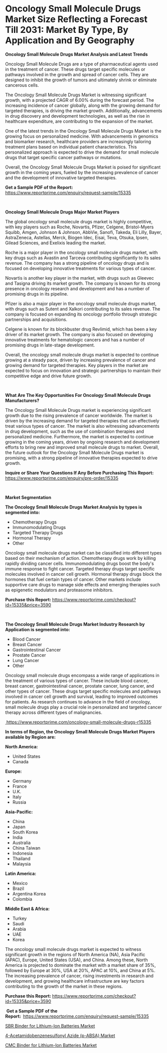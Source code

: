 <p><h1>Oncology Small Molecule Drugs Market Size Reflecting a Forecast Till 2031: Market By Type, By Application and By Geography</h1></p><p><strong>Oncology Small Molecule Drugs Market Analysis and Latest Trends</strong></p>
<p><p>Oncology Small Molecule Drugs are a type of pharmaceutical agents used in the treatment of cancer. These drugs target specific molecules or pathways involved in the growth and spread of cancer cells. They are designed to inhibit the growth of tumors and ultimately shrink or eliminate cancerous cells.</p><p>The Oncology Small Molecule Drugs Market is witnessing significant growth, with a projected CAGR of 6.00% during the forecast period. The increasing incidence of cancer globally, along with the growing demand for targeted therapies, is driving the market growth. Additionally, advancements in drug discovery and development technologies, as well as the rise in healthcare expenditure, are contributing to the expansion of the market.</p><p>One of the latest trends in the Oncology Small Molecule Drugs Market is the growing focus on personalized medicine. With advancements in genomics and biomarker research, healthcare providers are increasingly tailoring treatment plans based on individual patient characteristics. This personalized approach is expected to drive the demand for small molecule drugs that target specific cancer pathways or mutations.</p><p>Overall, the Oncology Small Molecule Drugs Market is poised for significant growth in the coming years, fueled by the increasing prevalence of cancer and the development of innovative targeted therapies.</p></p>
<p><strong>Get a Sample PDF of the Report:&nbsp;</strong> <a href="https://www.reportprime.com/enquiry/request-sample/15335">https://www.reportprime.com/enquiry/request-sample/15335</a></p>
<p>&nbsp;</p>
<p><strong>Oncology Small Molecule Drugs Major Market Players</strong></p>
<p><p>The global oncology small molecule drugs market is highly competitive, with key players such as Roche, Novartis, Pfizer, Celgene, Bristol-Myers Squibb, Amgen, Johnson & Johnson, AbbVie, Sanofi, Takeda, Eli Lilly, Bayer, AstraZeneca, Astellas, Merck, Biogen Idec, Eisai, Teva, Otsuka, Ipsen, Gilead Sciences, and Exelixis leading the market.</p><p>Roche is a major player in the oncology small molecule drugs market, with key drugs such as Avastin and Tarceva contributing significantly to its sales revenue. The company has a strong pipeline of oncology drugs and is focused on developing innovative treatments for various types of cancer.</p><p>Novartis is another key player in the market, with drugs such as Gleevec and Tasigna driving its market growth. The company is known for its strong presence in oncology research and development and has a number of promising drugs in its pipeline.</p><p>Pfizer is also a major player in the oncology small molecule drugs market, with drugs such as Sutent and Xalkori contributing to its sales revenue. The company is focused on expanding its oncology portfolio through strategic partnerships and acquisitions.</p><p>Celgene is known for its blockbuster drug Revlimid, which has been a key driver of its market growth. The company is also focused on developing innovative treatments for hematologic cancers and has a number of promising drugs in late-stage development.</p><p>Overall, the oncology small molecule drugs market is expected to continue growing at a steady pace, driven by increasing prevalence of cancer and growing demand for targeted therapies. Key players in the market are expected to focus on innovation and strategic partnerships to maintain their competitive edge and drive future growth.</p></p>
<p>&nbsp;</p>
<p><strong>What Are The Key Opportunities For Oncology Small Molecule Drugs Manufacturers?</strong></p>
<p><p>The Oncology Small Molecule Drugs market is experiencing significant growth due to the rising prevalence of cancer worldwide. The market is driven by the increasing demand for targeted therapies that can effectively treat various types of cancer. The market is also witnessing advancements in drug development, such as the use of combination therapies and personalized medicine. Furthermore, the market is expected to continue growing in the coming years, driven by ongoing research and development efforts to bring new and improved small molecule drugs to market. Overall, the future outlook for the Oncology Small Molecule Drugs market is promising, with a strong pipeline of innovative therapies expected to drive growth.</p></p>
<p><strong>Inquire or Share Your Questions If Any Before Purchasing This Report:</strong> <a href="https://www.reportprime.com/enquiry/pre-order/15335">https://www.reportprime.com/enquiry/pre-order/15335</a></p>
<p>&nbsp;</p>
<p><strong>Market Segmentation</strong></p>
<p><strong>The Oncology Small Molecule Drugs Market Analysis by types is segmented into:</strong></p>
<p><ul><li>Chemotherapy Drugs</li><li>Immunomodulating Drugs</li><li>Targeted Therapy Drugs</li><li>Hormonal Therapy</li><li>Other</li></ul></p>
<p><p>Oncology small molecule drugs market can be classified into different types based on their mechanism of action. Chemotherapy drugs work by killing rapidly dividing cancer cells. Immunomodulating drugs boost the body's immune response to fight cancer. Targeted therapy drugs target specific molecules involved in cancer cell growth. Hormonal therapy drugs block the hormones that fuel certain types of cancer. Other markets include supportive care drugs to manage side effects and emerging therapies such as epigenetic modulators and proteasome inhibitors.</p></p>
<p><strong>Purchase this Report:&nbsp;</strong><a href="https://www.reportprime.com/checkout?id=15335&price=3590">https://www.reportprime.com/checkout?id=15335&price=3590</a></p>
<p>&nbsp;</p>
<p><strong>The Oncology Small Molecule Drugs Market Industry Research by Application is segmented into:</strong></p>
<p><ul><li>Blood Cancer</li><li>Breast Cancer</li><li>Gastrointestinal Cancer</li><li>Prostate Cancer</li><li>Lung Cancer</li><li>Other</li></ul></p>
<p><p>Oncology small molecule drugs encompass a wide range of applications in the treatment of various types of cancer. These include blood cancer, breast cancer, gastrointestinal cancer, prostate cancer, lung cancer, and other types of cancer. These drugs target specific molecules and pathways involved in cancer cell growth and survival, leading to improved outcomes for patients. As research continues to advance in the field of oncology, small molecule drugs play a crucial role in personalized and targeted cancer therapy across different types of malignancies.</p></p>
<p><a href="https://www.reportprime.com/oncology-small-molecule-drugs-r15335">&nbsp;https://www.reportprime.com/oncology-small-molecule-drugs-r15335</a></p>
<p><strong>In terms of Region, the Oncology Small Molecule Drugs Market Players available by Region are:</strong></p>
<p>
    <p> <strong> North America: </strong>
        <ul>
            <li>United States</li>
            <li>Canada</li>
        </ul>
        </p> 
    <p> <strong> Europe: </strong>
        <ul>
            <li>Germany</li>
            <li>France</li>
            <li>U.K.</li>
            <li>Italy</li>
            <li>Russia</li>
        </ul>
        </p> 
    <p> <strong> Asia-Pacific: </strong>
        <ul>
            <li>China</li>
            <li>Japan</li>
            <li>South Korea</li>
            <li>India</li>
            <li>Australia</li>
            <li>China Taiwan</li>
            <li>Indonesia</li>
            <li>Thailand</li>
            <li>Malaysia</li>
        </ul>
        </p> 
    <p> <strong> Latin America: </strong>
        <ul>
            <li>Mexico</li>
            <li>Brazil</li>
            <li>Argentina Korea</li>
            <li>Colombia</li>
        </ul>
        </p> 
    <p> <strong> Middle East & Africa: </strong>
        <ul>
            <li>Turkey</li>
            <li>Saudi</li>
            <li>Arabia</li>
            <li>UAE</li>
            <li>Korea</li>
        </ul>
    </p>
    </p>
<p><p>The oncology small molecule drugs market is expected to witness significant growth in the regions of North America (NA), Asia Pacific (APAC), Europe, United States (USA), and China. Among these, North America is projected to dominate the market with a market share of 35%, followed by Europe at 30%, USA at 20%, APAC at 10%, and China at 5%. The increasing prevalence of cancer, rising investments in research and development, and growing healthcare infrastructure are key factors contributing to the growth of the market in these regions.</p></p>
<p><strong>Purchase this Report: </strong><a href="https://www.reportprime.com/checkout?id=15335&price=3590">https://www.reportprime.com/checkout?id=15335&price=3590</a></p>
<p>&nbsp;<strong>Get a Sample PDF of the Report:&nbsp;&nbsp;</strong><a href="https://www.reportprime.com/enquiry/request-sample/15335">https://www.reportprime.com/enquiry/request-sample/15335</a></p>
<p><strong></strong></p>
<p><p><a href="https://www.linkedin.com/pulse/sbr-binder-lithium-ion-batteries-market-size-2024-2031-oykue?trackingId=ewIk%2BuGXxlsJqlVAavmIfw%3D%3D">SBR Binder for Lithium-Ion Batteries Market</a></p><p><a href="https://www.linkedin.com/pulse/4-acetamidobenzenesulfonyl-azide-p-absa-market-size-reflecting-utjve?trackingId=HJP7FM5%2BFaLUdiZNtl6p%2BQ%3D%3D">4-Acetamidobenzenesulfonyl Azide (p-ABSA) Market</a></p><p><a href="https://www.linkedin.com/pulse/cmc-binder-lithium-ion-batteries-market-size-trends-growth-outlook-hgdie?trackingId=BY1ClxPWlh13P0pjYgecow%3D%3D">CMC Binder for Lithium-Ion Batteries Market</a></p></p>